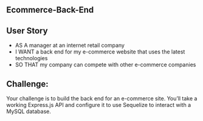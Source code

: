 ## Ecommerce-Back-End

## User Story

* AS A manager at an internet retail company
* I WANT a back end for my e-commerce website that uses the latest technologies
* SO THAT my company can compete with other e-commerce companies

## Challenge:

Your challenge is to build the back end for an e-commerce site. You’ll take a working Express.js API and configure it to use Sequelize to interact with a MySQL database.



